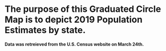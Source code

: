 # The purpose of this Graduated Circle Map is to depict 2019 Population Estimates by state.

#### Data was retreieved from the U.S. Census website on March 24th. 